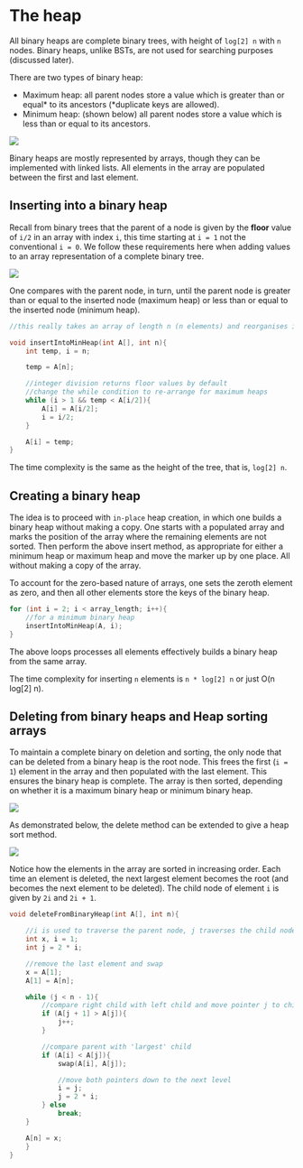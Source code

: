 # The heap #

All binary heaps are complete binary trees, with height of `log[2] n` with `n` nodes. Binary heaps, unlike BSTs, are not used for searching purposes (discussed later).

There are two types of binary heap:

+ Maximum heap: all parent nodes store a value which is greater than or equal* to its ancestors (*duplicate keys are allowed).
+ Minimum heap: (shown below) all parent nodes store a value which is less than or equal to its ancestors.

![](/images/BinaryHeaps.svg)

Binary heaps are mostly represented by arrays, though they can be implemented with linked lists. All elements in the array are populated between the first and last element.

## Inserting into a binary heap ##

Recall from binary trees that the parent of a node is given by the __floor__ value of `i/2` in an array with index `i`, this time starting at `i = 1` not the conventional `i = 0`. We follow these requirements here when adding values to an array representation of a complete binary tree.

![](/images/BinaryHeapInsertion.svg)

One compares with the parent node, in turn, until the parent node is greater than or equal to the inserted node (maximum heap) or less than or equal to the inserted node (minimum heap).

```cpp
//this really takes an array of length n (n elements) and reorganises it; insert the required value to an array and then pass it to insertIntoHeap()

void insertIntoMinHeap(int A[], int n){
    int temp, i = n;

    temp = A[n];

    //integer division returns floor values by default
    //change the while condition to re-arrange for maximum heaps
    while (i > 1 && temp < A[i/2]){
        A[i] = A[i/2];
        i = i/2;
    }

    A[i] = temp;
}
```

The time complexity is the same as the height of the tree, that is, `log[2] n`.

## Creating a binary heap ##

The idea is to proceed with `in-place` heap creation, in which one builds a binary heap without making a copy. One starts with a populated array and marks the position of the array where the remaining elements are not sorted. Then perform the above insert method, as appropriate for either a minimum heap or maximum heap and move the marker up by one place. All without making a copy of the array.

To account for the zero-based nature of arrays, one sets the zeroth element as zero, and then all other elements store the keys of the binary heap.

```cpp
for (int i = 2; i < array_length; i++){
    //for a minimum binary heap
    insertIntoMinHeap(A, i);
}
```

The above loops processes all elements effectively builds a binary heap from the same array.

The time complexity for inserting `n` elements is `n * log[2] n` or just O(n log[2] n).

## Deleting from binary heaps and Heap sorting arrays ##

To maintain a complete binary on deletion and sorting, the only node that can be deleted from a binary heap is the root node. This frees the first (`i = 1`) element in the array and then populated with the last element. This ensures the binary heap is complete. The array is then sorted, depending on whether it is a maximum binary heap or minimum binary heap.

![](/images/BinaryHeapDeletion.svg)

As demonstrated below, the delete method can be extended to give a heap sort method.

![](/images/BinaryHeapSort.svg)

Notice how the elements in the array are sorted in increasing order. Each time an element is deleted, the next largest element becomes the root (and becomes the next element to be deleted). The child node of element `i` is given by `2i` and `2i + 1`.

```cpp
void deleteFromBinaryHeap(int A[], int n){

    //i is used to traverse the parent node, j traverses the child nodes
    int x, i = 1;
    int j = 2 * i;

    //remove the last element and swap
    x = A[1];
    A[1] = A[n];

    while (j < n - 1){
        //compare right child with left child and move pointer j to child with the largest key
        if (A[j + 1] > A[j]){
            j++;
        }

        //compare parent with 'largest' child
        if (A[i] < A[j]){
            swap(A[i], A[j]);

            //move both pointers down to the next level
            i = j;
            j = 2 * i;
        } else
            break;
    }

    A[n] = x;
    }
}
```